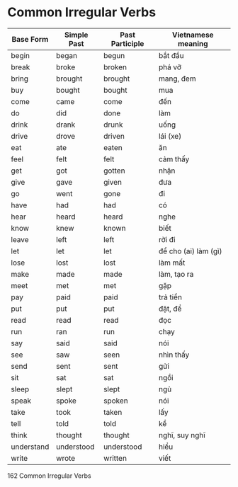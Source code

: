 # Common Irregular Verbs

| Base Form | Simple Past | Past Participle | Vietnamese meaning |
|-----------|-------------|-----------------|-------------------|
| begin | began | begun | bắt đầu |
| break | broke | broken | phá vỡ |
| bring | brought | brought | mang, đem |
| buy | bought | bought | mua |
| come | came | come | đến |
| do | did | done | làm |
| drink | drank | drunk | uống |
| drive | drove | driven | lái (xe) |
| eat | ate | eaten | ăn |
| feel | felt | felt | cảm thấy |
| get | got | gotten | nhận |
| give | gave | given | đưa |
| go | went | gone | đi |
| have | had | had | có |
| hear | heard | heard | nghe |
| know | knew | known | biết |
| leave | left | left | rời đi |
| let | let | let | để cho (ai) làm (gì) |
| lose | lost | lost | làm mất |
| make | made | made | làm, tạo ra |
| meet | met | met | gặp |
| pay | paid | paid | trả tiền |
| put | put | put | đặt, để |
| read | read | read | đọc |
| run | ran | run | chạy |
| say | said | said | nói |
| see | saw | seen | nhìn thấy |
| send | sent | sent | gửi |
| sit | sat | sat | ngồi |
| sleep | slept | slept | ngủ |
| speak | spoke | spoken | nói |
| take | took | taken | lấy |
| tell | told | told | kể |
| think | thought | thought | nghĩ, suy nghĩ |
| understand | understood | understood | hiểu |
| write | wrote | written | viết |

162 Common Irregular Verbs